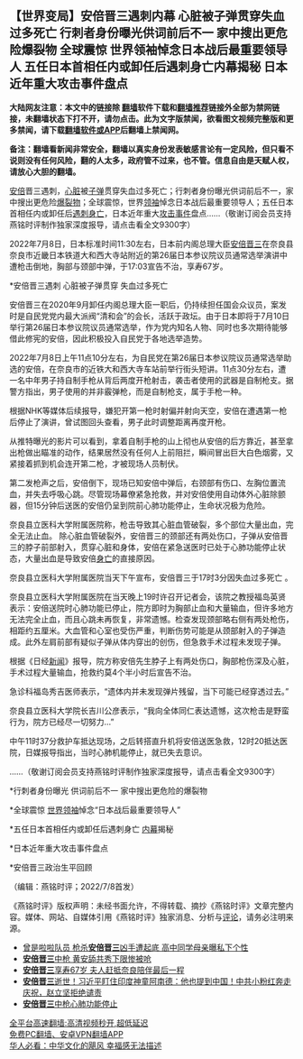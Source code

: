  <!-- 面包屑导航 --> <h2>【世界变局】安倍晋三遇刺内幕 心脏被子弹贯穿失血过多死亡 行刺者身份曝光供词前后不一 家中搜出更危险爆裂物 全球震惊 世界领袖悼念日本战后最重要领导人 五任日本首相任内或卸任后遇刺身亡内幕揭秘 日本近年重大攻击事件盘点</h2> <p class="notice"><b>大陆网友注意：本文中的链接除 <a href="https://github.com/bannedbook/fanqiang" >翻墙</a>软件下载和<a href="https://github.com/killgcd/justmysocks/blob/master/README.md">翻墙推荐</a>链接外全部为禁网链接，未翻墙状态下打不开，请勿点击。此为文字版禁闻，欲看图文视频完整版和更多禁闻，请下载<a href="https://github.com/bannedbook/fanqiang">翻墙软件或APP</a>后翻墙上禁闻网。</p><p>备注：翻墙看新闻非常安全，翻墙以真实身份发表敏感言论有一定风险，但只看不说则没有任何风险，翻的人太多，政府管不过来，也不管。信息自由是天赋人权，请放心大胆的翻墙。</b></p>  <div class="entry"> <p></p> <p></p> <p><a href="https://www.bannedbook.org/bnews/tag/%e5%ae%89%e5%80%8d/" class="st_tag internal_tag" rel="tag" title="标签 安倍 下的日志">安倍</a>晋三遇刺&#65292;<a href="https://www.bannedbook.org/bnews/tag/%E5%BF%83%E8%84%8F/" class="st_tag internal_tag" rel="tag" title="标签 心脏 下的日志">心脏</a>被<a href="https://www.bannedbook.org/bnews/tag/%E5%AD%90%E5%BC%B9/" class="st_tag internal_tag" rel="tag" title="标签 子弹 下的日志">子弹</a>贯穿失血过多死亡&#65307;行刺者身份曝光供词前后不一&#65292;家中搜出更危险<a href="https://www.bannedbook.org/bnews/tag/%E7%88%86%E8%A3%82%E7%89%A9/" class="st_tag internal_tag" rel="tag" title="标签 爆裂物 下的日志">爆裂物</a>&#65307;全球震惊&#65292;世界<a href="https://www.bannedbook.org/bnews/tag/%E9%A2%86%E8%A2%96/" class="st_tag internal_tag" rel="tag" title="标签 领袖 下的日志">领袖</a>悼念日本战后最重要领导人&#65307;五任日本首相任内或卸任后<a href="https://www.bannedbook.org/bnews/tag/%E9%81%87%E5%88%BA%E8%BA%AB%E4%BA%A1/" class="st_tag internal_tag" rel="tag" title="标签 遇刺身亡 下的日志">遇刺身亡</a>&#65292;日本近年重大<a href="https://www.bannedbook.org/bnews/tag/%E6%94%BB%E5%87%BB%E4%BA%8B%E4%BB%B6/" class="st_tag internal_tag" rel="tag" title="标签 攻击事件 下的日志">攻击事件</a>盘点&#8230;&#8230;&#65288;敬谢订阅会员支持燕铭时评制作独家深度报导&#65292;请点击看全文9300字&#65289;</p> <p></p> <p>2022年7月8日&#65292;日本标准时间11:30左右&#65292;日本前内阁总理大臣<a href="https://www.bannedbook.org/bnews/tag/%e5%ae%89%e5%80%8d%e6%99%8b%e4%b8%89/" class="st_tag internal_tag" rel="tag" title="标签 安倍晋三 下的日志">安倍晋三</a>在奈良县奈良市近畿日本铁道大和西大寺站附近的第26届日本参议院议员通常选举演讲中遭枪击倒地&#65292;胸部与颈部中弹&#65292;于17:03宣告不治&#65292;享寿67岁&#12290;</p> <p></p> <p>   *安倍晋三遇刺 心脏被子弹贯穿 失血过多死亡</p> <p></p> <p>安倍晋三在2020年9月卸任内阁总理大臣一职后&#65292;仍持续担任国会众议员&#65292;案发时是自民党党内最大派阀&#8220;清和会&#8221;的会长&#65292;活跃于政坛&#12290;由于日本即将于7月10日举行第26届日本参议院议员通常选举&#65292;作为党内知名人物&#12289;同时也多次期待能够借此修宪的安倍&#65292;因此积极投入自民党于各地选举造势&#12290;</p> <p></p> <p>2022年7月8日上午11点10分左右&#65292;为自民党在第26届日本参议院议员通常选举助选的安倍&#65292;在奈良市的近铁大和西大寺车站前举行街头短讲&#12290;11点30分左右&#65292;遭一名中年男子持自制手枪从背后两度开枪射击&#65292;袭击者使用的武器是自制枪支&#12290;据警方指出&#65292;男子使用的并非霰弹枪&#65292;而是自制枪支&#65292;属于手枪一种&#12290;</p> <p></p>  <p>根据NHK等媒体后续报导&#65292;嫌犯开第一枪时射偏并射向天空&#65292;安倍在遭遇第一枪后停止了演讲&#65292;曾试图回头查看&#65292;男子此时调整距离再度开枪&#12290;</p> <p></p> <p>从推特曝光的影片可以看到&#65292;拿着自制手枪的山上彻也从安倍的后方靠近&#65292;甚至拿出枪做出瞄准的动作&#65292;结果居然没有任何人上前阻拦&#65292;瞬间冒出巨大白色烟雾&#65292;又紧接着抓到机会连开第二枪&#65292;才被现场人员制伏&#12290;</p> <p></p> <p>第二发枪声之后&#65292;安倍倒下&#65292;现场已知安倍中弹后&#65292;右颈部有伤口&#12289;左胸位置流血&#65292;并失去呼吸心跳&#12290;尽管现场幕僚紧急抢救&#65292;并对安倍使用自动体外心脏除颤器&#65292;但15分钟后送医的安倍仍呈到院前心肺功能停止&#65292;生命状况极为危险&#12290;</p> <p></p> <p>     奈良县立医科大学附属医院称&#65292;枪击导致其心脏血管破裂&#65292;多个部位大量出血&#65292;完全无法止血&#12290; 除心脏血管破裂外&#65292;安倍晋三的颈部还有两处伤口&#65292;子弹从安倍晋三的脖子前部射入&#65292;贯穿心脏和身体&#65292;安倍在紧急送医时已处于心肺功能停止状态&#65292;大量出血是导致安倍<a href="https://www.bannedbook.org/bnews/tag/%E8%BA%AB%E4%BA%A1/" class="st_tag internal_tag" rel="tag" title="标签 身亡 下的日志">身亡</a>的直接原因&#12290;</p> <p></p> <p>奈良县立医科大学附属医院当天下午宣布&#65292;安倍晋三于17时3分因失血过多死亡 &#12290;</p> <p></p> <p>奈良县立医科大学附属医院在当天晚上19时许召开记者会&#65292;该院之教授福岛英贤表示&#65306;安倍送院时心肺功能已停止&#65292;院方即时为胸部止血和大量输血&#65292;但许多地方无法完全止血&#65292;而且心跳未再恢复&#65292;非常遗憾&#12290;检查发现颈部略右侧有两处枪伤&#65292;相距约五厘米&#12290;大血管和心室也受伤严重&#65292;判断伤势可能是从颈部射入的子弹造成&#12290;此外左肩前部有疑似子弹从体内穿出的创伤&#65292;但急救手术过程未发现子弹&#12290;</p> <p></p>  <p>根据&#12298;日经<span class='wp_keywordlink_affiliate'><a href="https://www.bannedbook.org/" title="新闻">新闻</a></span>&#12299;报导&#65292;院方称安倍先生脖子上有两处伤口&#65292;胸部枪伤深及心脏&#65292;手术过程大量输血&#65292;抢救约莫4个半小时后宣告不治&#12290;</p> <p></p> <p>急诊科福岛秀吉医师表示&#65292;&#8220;遗体内并未发现弹片残留&#65292;当下可能已经穿透过去&#12290;&#8221;</p> <p></p> <p>奈良县立医科大学院长吉川公彦表示&#65292;&#8220;我向全体同仁表达遗憾&#65292;这次枪击是野蛮行为&#65292;院方已经尽一切努力&#8230;&#8221;</p> <p></p> <p>中午11时37分救护车抵达现场&#65292;之后转搭直升机将安倍送医急救&#65292;12时20抵达医院&#65292;日媒报导指出&#65292;当时心肺机能停止&#65292;就已失去意识&#12290;</p> <p></p> <p>&#8230;&#8230;&#65288;敬谢订阅会员支持燕铭时评制作独家深度报导&#65292;请点击看全文9300字&#65289;</p> <p></p> <p>*行刺者身份曝光 供词前后不一 家中搜出更危险的爆裂物</p> <p></p>  <p>*全球震惊 <a href="https://www.bannedbook.org/bnews/tag/%E4%B8%96%E7%95%8C%E9%A2%86%E8%A2%96/" class="st_tag internal_tag" rel="tag" title="标签 世界领袖 下的日志">世界领袖</a>悼念&#8220;日本战后最重要领导人&#8221;</p> <p></p> <p>*五任日本首相任内或卸任后遇刺身亡 <span class='wp_keywordlink_affiliate'><a href="https://www.bannedbook.org/bnews/ccpdope/" title="中共高层内幕" target="_blank">内幕</a></span>揭秘</p> <p></p> <p>*日本近年重大攻击事件盘点</p> <p></p> <p>*安倍晋三政治生平回顾</p> <p></p> <p>&#65288;编辑&#65306;燕铭时评&#65307;2022/7/8首发&#65289;</p> <p></p> <p>&#12298;燕铭时评&#12299;版权声明&#65306;未经书面允许&#65292;不得转载&#12289;摘抄&#12298;燕铭时评&#12299;文章完整内容&#12290;媒体&#12289;网站&#12289;自媒体引用&#12298;燕铭时评&#12299;独家消息&#12289;分析与<span class='wp_keywordlink_affiliate'><a href="https://www.bannedbook.org/bnews/comments/" title="新闻评论" target="_blank">评论</a></span>&#65292;请务必注明来源&#12290;</p> <div id="taboola-mid-1"></div>  <ul class='op-related-articles' title='相关阅读'> <li><a href='https://www.bannedbook.org/bnews/worldnews/20220709/1755795.html' target='_blank'>曾是啦啦队员 枪杀<b>安倍晋三</b>凶手遭起底 高中同学母亲曝私下个性</a></li> <li><a href='https://www.bannedbook.org/bnews/cbnews/20220709/1755774.html' target='_blank'><b>安倍晋三</b>中枪 黄安舔共秀下限惨被呛</a></li> <li><a href='https://www.bannedbook.org/bnews/worldnews/20220709/1755757.html' target='_blank'><b>安倍晋三</b>享寿67岁 夫人赶抵奈良陪伴最后一程</a></li> <li><a href='https://www.bannedbook.org/bnews/bannedvideo/20220709/1755756.html' target='_blank'><b>安倍晋三</b>逝世！习近平盯住印度神童阿南德：他也提到中国！中共小粉红奔走庆祝，赵立坚拒绝谴责</a></li> <li><a href='https://www.bannedbook.org/bnews/bannedvideo/20220708/1755750.html' target='_blank'><b>安倍晋三</b>中枪心肺功能停止</a></li> </ul> <p class="texttj"> <a href="https://github.com/bannedbook/fanqiang/wiki/V2ray%E6%9C%BA%E5%9C%BA" target="_blank">全平台高速翻墙:高清视频秒开,超低延迟</a><br/> <a href="https://github.com/bannedbook/fanqiang/wiki/%E7%A6%81%E9%97%BB%E7%BD%91%E5%AE%89%E5%8D%93%E7%BF%BB%E5%A2%99%E6%96%B0%E9%97%BBAPP" target="_blank">免费PC翻墙、安卓VPN翻墙APP</a><br/> <a href="https://www.bannedbook.org/bnews/comments/20220220/1694796.html" target="_blank">华人必看：中华文化的飓风 幸福感无法描述</a> </p> <p> </p><a name='sharetosocial'></a>  <div style="margin-bottom:5px;padding-bottom:5px;clear:both"> <div id="archive-pix-1" class="banner-ads"> <!-- AuctionX Display platform tag START --> <div id="27602x728x90x621x_ADSLOT1" clicktrack="%%CLICK_URL_ESC%%"></div>  <!-- AuctionX Display platform tag END --> </div> <div id="archive-pix-2" class="banner-ads"> <!-- AuctionX Display platform tag START --> <div id="27556x300x250x621x_ADSLOT1" clicktrack="%%CLICK_URL_ESC%%" style="margin:0 auto;text-align:center"></div>  <!-- AuctionX Display platform tag END --> </div> </div>  <div id="archive-pix-1" class="banner-ads"> <!-- AuctionX Display platform tag START --> <div id="27603x728x90x621x_ADSLOT1" clicktrack="%%CLICK_URL_ESC%%"></div>  <!-- AuctionX Display platform tag END --> </div> </div><!--END ENTRY--> 